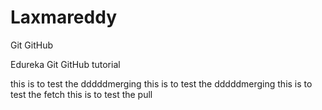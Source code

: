 # Laxmareddy

Git GitHub 

Edureka Git GitHub tutorial 


this is to test the dddddmerging 
this is to test the dddddmerging 
this is to test the fetch
this is to test the pull
